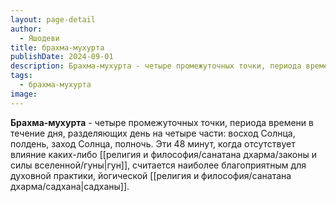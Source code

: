 ```yaml
---
layout: page-detail
author:
  - Яшодеви
title: брахма-мухурта
publishDate: 2024-09-01
description: Брахма-мухурта - четыре промежуточных точки, периода времени в течение дня, разделяющих день на четыре части восход Солнца, полдень, заход Солнца, полночь. Эти 48 минут, когда отсутствует влияние каких-либо гун, считается наиболее благоприятным для духовной практики, йогической садханы.
tags:
  - брахма-мухурта
image:
---
```

**Брахма-мухурта** - четыре промежуточных точки, периода времени в течение дня, разделяющих день на четыре части: восход Солнца, полдень, заход Солнца, полночь. Эти 48 минут, когда отсутствует влияние каких-либо [[религия и философия/санатана дхарма/законы и силы вселенной/гуны|гун]], считается наиболее благоприятным для духовной практики, йогической [[религия и философия/санатана дхарма/садхана|садханы]].

